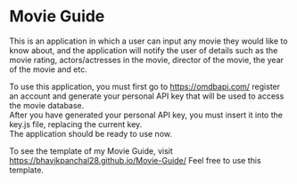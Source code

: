 # Movie Guide

This is an application in which a user can input any movie they would like to know about, and the application will notify the user of details such as the movie rating, actors/actresses in the movie, director of the movie, the year of the movie and etc.


To use this application, you  must first go to https://omdbapi.com/ register an account and generate your personal API key that will be used to access the movie database. \
After you have generated your personal API key, you must insert it into the key.js file, replacing the current key.\
The application should be ready to use now. 


To see the template of my Movie Guide, visit https://bhavikpanchal28.github.io/Movie-Guide/ 
Feel free to use this template.

